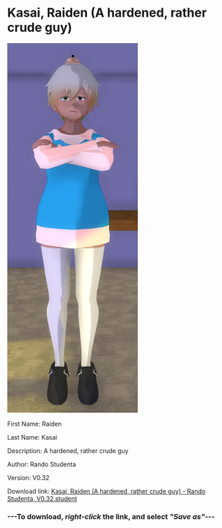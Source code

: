 # Kasai, Raiden (A hardened, rather crude guy)

<img src = "https://raw.githubusercontent.com/Arbiter1223/Daigaku-Gurashi-Custom-Students/master/Students/Files/Kasai%2C%20Raiden%20(A%20hardened%2C%20rather%20crude%20guy).png">

First Name: Raiden

Last Name: Kasai

Description: A hardened, rather crude guy

Author: Rando Studenta

Version: V0.32

Download link: <a href="https://raw.githubusercontent.com/Arbiter1223/Daigaku-Gurashi-Custom-Students/master/Students/Files/Kasai%2C%20Raiden%20(A%20hardened%2C%20rather%20crude%20guy)%20-%20Rando%20Studenta%2C%20V0.32.student">Kasai, Raiden (A hardened, rather crude guy) - Rando Studenta, V0.32.student</a>

### ---**To download, _right-click_ the link, and select _"Save as"_**---
